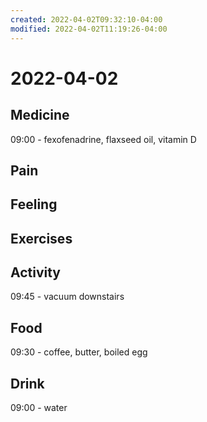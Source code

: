 ```yaml
---
created: 2022-04-02T09:32:10-04:00
modified: 2022-04-02T11:19:26-04:00
---
```


# 2022-04-02

## Medicine

09:00 - fexofenadrine, flaxseed oil, vitamin D

## Pain


## Feeling


## Exercises


## Activity

09:45 - vacuum downstairs


## Food

09:30 - coffee, butter, boiled egg


## Drink

09:00 - water
